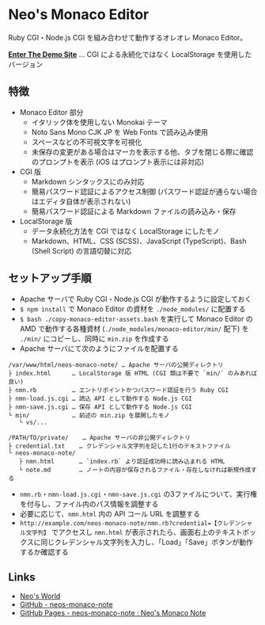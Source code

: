 # Neo's Monaco Editor

Ruby CGI・Node.js CGI を組み合わせて動作するオレオレ Monaco Editor。

__[Enter The Demo Site](https://neos21.github.io/neos-monaco-note)__ … CGI による永続化ではなく LocalStorage を使用したバージョン


## 特徴

- Monaco Editor 部分
    - イタリック体を使用しない Monokai テーマ
    - Noto Sans Mono CJK JP を Web Fonts で読み込み使用
    - スペースなどの不可視文字を可視化
    - 未保存の変更がある場合はマーカを表示する他、タブを閉じる際に確認のプロンプトを表示 (iOS はプロンプト表示には非対応)
- CGI 版
    - Markdown シンタックスにのみ対応
    - 簡易パスワード認証によるアクセス制御 (パスワード認証が通らない場合はエディタ自体が表示されない)
    - 簡易パスワード認証による Markdown ファイルの読み込み・保存
- LocalStorage 版
    - データ永続化方法を CGI ではなく LocalStorage にしたモノ
    - Markdown、HTML、CSS (SCSS)、JavaScript (TypeScript)、Bash (Shell Script) の言語切替に対応


## セットアップ手順

- Apache サーバで Ruby CGI・Node.js CGI が動作するように設定しておく
- `$ npm install` で Monaco Editor の資材を `./node_modules/` に配置する
- `$ bash ./copy-monaco-editor-assets.bash` を実行して Monaco Editor の AMD で動作する各種資材 (`./node_modules/monaco-editor/min/` 配下) を `./min/` にコピーし、同時に `min.zip` を作成する
- Apache サーバにて次のようにファイルを配置する

```
/var/www/html/neos-monaco-note/ … Apache サーバの公開ディレクトリ
├ index.html      … LocalStorage 版 HTML (CGI 類は不要で `min/` のみあれば良い)
├ nmn.rb          … エントリポイントかつパスワード認証を行う Ruby CGI
├ nmn-load.js.cgi … 読込 API として動作する Node.js CGI
├ nmn-save.js.cgi … 保存 API として動作する Node.js CGI
└ min/            … 前述の min.zip を展開したモノ
   └ vs/...

/PATH/TO/private/    … Apache サーバの非公開ディレクトリ
├ credential.txt    … クレデンシャル文字列を記した1行のテキストファイル
└ neos-monaco-note/
   ├ nmn.html       … `index.rb` より認証成功時に読み込まれる HTML
   └ note.md        … ノートの内容が保存されるファイル・存在しなければ新規作成する
```

- `nmn.rb`・`nmn-load.js.cgi`・`nmn-save.js.cgi` の3ファイルについて、実行権を付与し、ファイル内のパス情報を調整する
- 必要に応じて、`nmn.html` 内の API コール URL を調整する
- `http://example.com/neos-monaco-note/nmn.rb?credential=【クレデンシャル文字列】` でアクセスし `nmn.html` が表示されたら、画面右上のテキストボックスに同じクレデンシャル文字列を入力し、「Load」「Save」ボタンが動作するか確認する


## Links

- [Neo's World](https://neos21.net/)
- [GitHub - neos-monaco-note](https://github.com/Neos21/neos-monaco-note)
- [GitHub Pages - neos-monaco-note : Neo's Monaco Note](https://neos21.github.io/neos-monaco-note)

